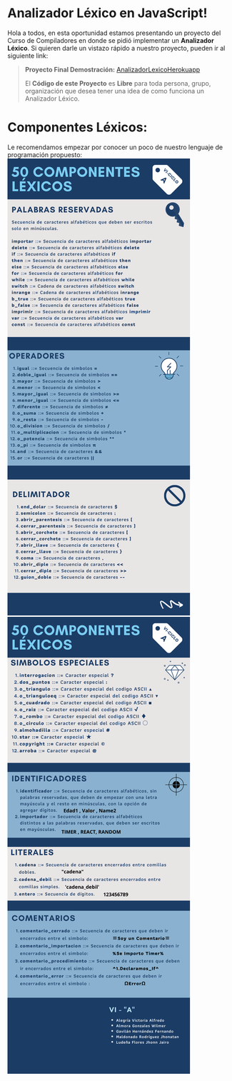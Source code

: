 # Analizador Léxico en JavaScript!

Hola a todos, en esta oportunidad estamos presentando un proyecto del Curso de Compiladores en donde se pidió implementar un **Analizador Léxico**. Si quieren darle un vistazo rápido a nuestro proyecto, pueden ir al siguiente link:

> **Proyecto Final Demostración:** [AnalizadorLexicoHerokuapp](https://analizador-lexicojs.herokuapp.com/)
>
> El **Código de este Proyecto** es **Libre** para toda persona, grupo, organización que desea tener una idea de como funciona un Analizador Léxico.

# Componentes Léxicos:

Le recomendamos empezar por conocer un poco de nuestro lenguaje de programación propuesto:
<img src="./images/componentes1.png">
<img src="./images/componentes2.png">
